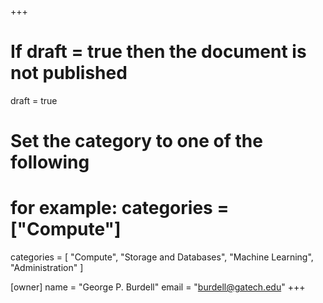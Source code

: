 +++
# If draft = true then the document is not published
draft = true

# Set the category to one of the following
# for example: categories = ["Compute"]
categories = [
  "Compute", "Storage and Databases", "Machine Learning", "Administration"
]

[owner]
  name = "George P. Burdell"
  email = "burdell@gatech.edu"
+++

